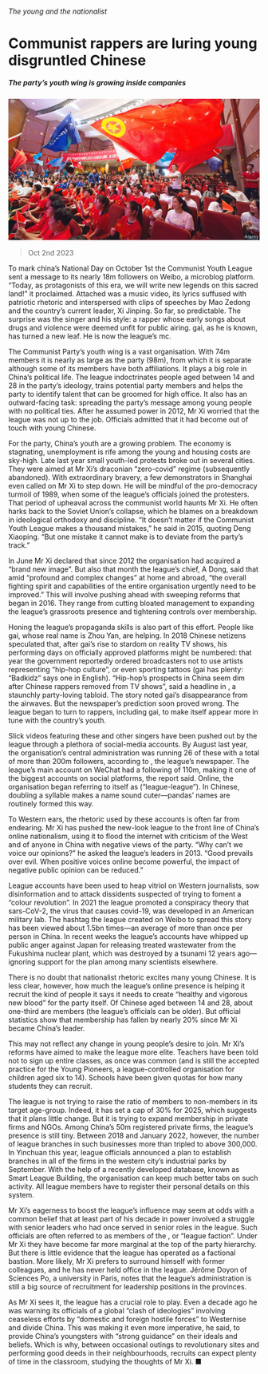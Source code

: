 ###### The young and the nationalist

# Communist rappers are luring young disgruntled Chinese 

##### The party’s youth wing is growing inside companies 

![image](images/20231007_CNP002.jpg) 

> Oct 2nd 2023 

To mark china’s National Day on October 1st the Communist Youth League sent a message to its nearly 18m followers on Weibo, a microblog platform. “Today, as protagonists of this era, we will write new legends on this sacred land!” it proclaimed. Attached was a music video, its lyrics suffused with patriotic rhetoric and interspersed with clips of speeches by Mao Zedong and the country’s current leader, Xi Jinping. So far, so predictable. The surprise was the singer and his style: a rapper whose early songs about drugs and violence were deemed unfit for public airing. gai, as he is known, has turned a new leaf. He is now the league’s mc.

The Communist Party’s youth wing is a vast organisation. With 74m members it is nearly as large as the party (98m), from which it is separate although some of its members have both affiliations. It plays a big role in China’s political life. The league indoctrinates people aged between 14 and 28 in the party’s ideology, trains potential party members and helps the party to identify talent that can be groomed for high office. It also has an outward-facing task: spreading the party’s message among young people with no political ties. After he assumed power in 2012, Mr Xi worried that the league was not up to the job. Officials admitted that it had become out of touch with young Chinese.

For the party, China’s youth are a growing problem. The economy is stagnating, unemployment is rife among the young and housing costs are sky-high. Late last year small youth-led protests broke out in several cities. They were aimed at Mr Xi’s draconian “zero-covid” regime (subsequently abandoned). With extraordinary bravery, a few demonstrators in Shanghai even called on Mr Xi to step down. He will be mindful of the pro-democracy turmoil of 1989, when some of the league’s officials joined the protesters. That period of upheaval across the communist world haunts Mr Xi. He often harks back to the Soviet Union’s collapse, which he blames on a breakdown in ideological orthodoxy and discipline. “It doesn’t matter if the Communist Youth League makes a thousand mistakes,” he said in 2015, quoting Deng Xiaoping. “But one mistake it cannot make is to deviate from the party’s track.”

In June Mr Xi declared that since 2012 the organisation had acquired a “brand new image”. But also that month the league’s chief, A Dong, said that amid “profound and complex changes” at home and abroad, “the overall fighting spirit and capabilities of the entire organisation urgently need to be improved.” This will involve pushing ahead with sweeping reforms that began in 2016. They range from cutting bloated management to expanding the league’s grassroots presence and tightening controls over membership.

Honing the league’s propaganda skills is also part of this effort. People like gai, whose real name is Zhou Yan, are helping. In 2018 Chinese netizens speculated that, after gai’s rise to stardom on reality TV shows, his performing days on officially approved platforms might be numbered: that year the government reportedly ordered broadcasters not to use artists representing “hip-hop culture”, or even sporting tattoos (gai has plenty: “Badkidz” says one in English). “Hip-hop’s prospects in China seem dim after Chinese rappers removed from TV shows”, said a headline in , a staunchly party-loving tabloid. The story noted gai’s disappearance from the airwaves. But the newspaper’s prediction soon proved wrong. The league began to turn to rappers, including gai, to make itself appear more in tune with the country’s youth.

Slick videos featuring these and other singers have been pushed out by the league through a plethora of social-media accounts. By August last year, the organisation’s central administration was running 26 of these with a total of more than 200m followers, according to , the league’s newspaper. The league’s main account on WeChat had a following of 110m, making it one of the biggest accounts on social platforms, the report said. Online, the organisation began referring to itself as  (“league-league”). In Chinese, doubling a syllable makes a name sound cuter—pandas’ names are routinely formed this way.


To Western ears, the rhetoric used by these accounts is often far from endearing. Mr Xi has pushed the new-look league to the front line of China’s online nationalism, using it to flood the internet with criticism of the West and of anyone in China with negative views of the party. “Why can’t we voice our opinions?” he asked the league’s leaders in 2013. “Good prevails over evil. When positive voices online become powerful, the impact of negative public opinion can be reduced.”

League accounts have been used to heap vitriol on Western journalists, sow disinformation and to attack dissidents suspected of trying to foment a “colour revolution”. In 2021 the league promoted a conspiracy theory that sars-CoV-2, the virus that causes covid-19, was developed in an American military lab. The hashtag the league created on Weibo to spread this story has been viewed about 1.5bn times—an average of more than once per person in China. In recent weeks the league’s accounts have whipped up public anger against Japan for releasing treated wastewater from the Fukushima nuclear plant, which was destroyed by a tsunami 12 years ago—ignoring support for the plan among many scientists elsewhere.

There is no doubt that nationalist rhetoric excites many young Chinese. It is less clear, however, how much the league’s online presence is helping it recruit the kind of people it says it needs to create “healthy and vigorous new blood” for the party itself. Of Chinese aged between 14 and 28, about one-third are members (the league’s officials can be older). But official statistics show that membership has fallen by nearly 20% since Mr Xi became China’s leader. 

This may not reflect any change in young people’s desire to join. Mr Xi’s reforms have aimed to make the league more elite. Teachers have been told not to sign up entire classes, as once was common (and is still the accepted practice for the Young Pioneers, a league-controlled organisation for children aged six to 14). Schools have been given quotas for how many students they can recruit.

The league is not trying to raise the ratio of members to non-members in its target age-group. Indeed, it has set a cap of 30% for 2025, which suggests that it plans little change. But it is trying to expand membership in private firms and NGOs. Among China’s 50m registered private firms, the league’s presence is still tiny. Between 2018 and January 2022, however, the number of league branches in such businesses more than tripled to above 300,000. In Yinchuan this year, league officials announced a plan to establish branches in all of the firms in the western city’s industrial parks by September. With the help of a recently developed database, known as Smart League Building, the organisation can keep much better tabs on such activity. All league members have to register their personal details on this system.

Mr Xi’s eagerness to boost the league’s influence may seem at odds with a common belief that at least part of his decade in power involved a struggle with senior leaders who had once served in senior roles in the league. Such officials are often referred to as members of the , or “league faction”. Under Mr Xi they have become far more marginal at the top of the party hierarchy. But there is little evidence that the league has operated as a factional bastion. More likely, Mr Xi prefers to surround himself with former colleagues, and he has never held office in the league. Jérôme Doyon of Sciences Po, a university in Paris, notes that the league’s administration is still a big source of recruitment for leadership positions in the provinces.

As Mr Xi sees it, the league has a crucial role to play. Even a decade ago he was warning its officials of a global “clash of ideologies” involving ceaseless efforts by “domestic and foreign hostile forces” to Westernise and divide China. This was making it even more imperative, he said, to provide China’s youngsters with “strong guidance” on their ideals and beliefs. Which is why, between occasional outings to revolutionary sites and performing good deeds in their neighbourhoods, recruits can expect plenty of time in the classroom, studying the thoughts of Mr Xi. ■



